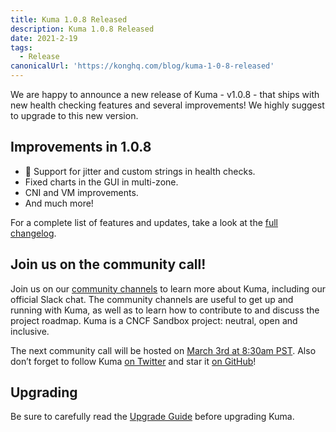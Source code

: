 ```yaml
---
title: Kuma 1.0.8 Released
description: Kuma 1.0.8 Released
date: 2021-2-19
tags:
  - Release
canonicalUrl: 'https://konghq.com/blog/kuma-1-0-8-released'
---
```


We are happy to announce a new release of Kuma - v1.0.8 - that ships with new health checking features and several improvements! We highly suggest to upgrade to this new version.

## Improvements in 1.0.8

- 🚀 Support for jitter and custom strings in health checks.
- Fixed charts in the GUI in multi-zone.
- CNI and VM improvements.
- And much more!

For a complete list of features and updates, take a look at the [full changelog](https://github.com/kumahq/kuma/blob/master/CHANGELOG.md).

## Join us on the community call!

Join us on our [community channels](https://kuma.io/community/) to learn more about Kuma, including our official Slack chat. The community channels are useful to get up and running with Kuma, as well as to learn how to contribute to and discuss the project roadmap. Kuma is a CNCF Sandbox project: neutral, open and inclusive.

The next community call will be hosted on [March 3rd at 8:30am PST](https://kuma.io/community/). Also don’t forget to follow Kuma [on Twitter](https://twitter.com/kumamesh) and star it [on GitHub](https://github.com/kumahq/kuma)!

## Upgrading

Be sure to carefully read the [Upgrade Guide](https://github.com/kumahq/kuma/blob/master/UPGRADE.md) before upgrading Kuma.
